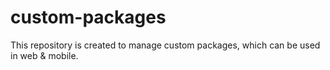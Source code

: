 # custom-packages
This repository is created to manage custom packages, which can be used in web &amp; mobile.

